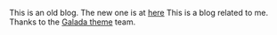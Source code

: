 This is an old blog. The new one is at [here](https://iamsreeman.github.io/blog)
This is a blog related to me. Thanks to the [Galada theme](https://github.com/artemsheludko/galada) team.
